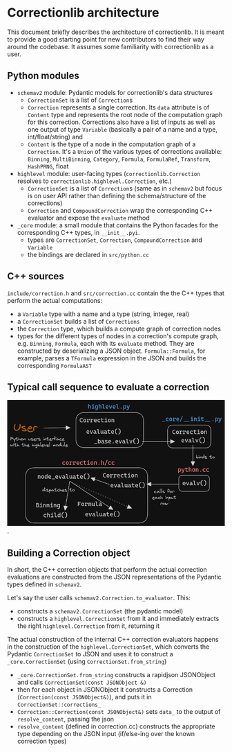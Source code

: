 # Correctionlib architecture

This document briefly describes the architecture of correctionlib.
It is meant to provide a good starting point for new contributors to find their way around the codebase.
It assumes some familiarity with correctionlib as a user.

## Python modules

- `schemav2` module: Pydantic models for correctionlib's data structures
	- `CorrectionSet` is a list of `Correction`s
	- `Correction` represents a single correction. Its `data` attribute is of `Content` type and represents the root node of the computation graph for this correction. Corrections also have a list of inputs as well as one output of type `Variable` (basically a pair of a name and a type, int/float/string) and
	- `Content` is the type of a node in the computation graph of a `Correction`. It's a `Union` of the various types of corrections available: `Binning`, `MultiBinning`, `Category`, `Formula`, `FormulaRef`, `Transform`, `HashPRNG`, float
- `highlevel` module: user-facing types (`correctionlib.Correction` resolves to `correctionlib.highlevel.Correction`, etc.)
	- `CorrectionSet` is a list of `Correction`s (same as in `schemav2` but focus is on user API rather than defining the schema/structure of the corrections)
	- `Correction` and `CompoundCorrection` wrap the corresponding C++ evaluator and expose the `evaluate` method
- `_core` module: a small module that contains the Python facades for the corresponding C++ types, in `__init__.pyi`.
	- types are `CorrectionSet`, `Correction`, `CompoundCorrection` and `Variable`
	- the bindings are declared in `src/python.cc`

## C++ sources

`include/correction.h` and `src/correction.cc` contain the the C++ types that perform the actual computations:

- a `Variable` type with a name and a type (string, integer, real)
- a `CorrectionSet` builds a list of `Corrections`
- the `Correction` type, which builds a compute graph of correction nodes
- types for the different types of nodes in a correction's compute graph, e.g. `Binning`, `Formula`, each with its `evaluate` method. They are constructed by deserializing a JSON object. `Formula::Formula`, for example, parses a `TFormula` expression in the JSON and builds the corresponding `FormulaAST`

## Typical call sequence to evaluate a correction

![Diagram describing the call sequence that starts with `Correction.evaluate`](./docs/evaluate_call_sequence.png).

## Building a Correction object

In short, the C++ correction objects that perform the actual correction evaluations are constructed from the JSON representations of the Pydantic types defined in `schemav2`.

Let's say the user calls `schemav2.Correction.to_evaluator`. This:
- constructs a `schemav2.CorrectionSet` (the pydantic model)
- constructs a `highlevel.CorrectionSet` from it and immediately extracts the right `highlevel.Correction` from it, returning it

The actual construction of the internal C++ correction evaluators happens in the construction of the `highlevel.CorrectionSet`, which converts the Pydantic `CorrectionSet` to JSON and uses it to construct a `_core.CorrectionSet` (using `CorrectionSet.from_string`)
- `_core.CorrectionSet.from_string` constructs a rapidjson JSONObject and calls `CorrectionSet(const JSONObject &)`
- then for each object in JSONObject it constructs a Correction (`Correction(const JSONObject&)`), and puts it in `CorrectionSet::corrections_`
- `Correction::Correction(const JSONObject&)` sets `data_` to the output of `resolve_content`, passing the json
- `resolve_content` (defined in correction.cc) constructs the appropriate type depending on the JSON input (if/else-ing over the known correction types)
